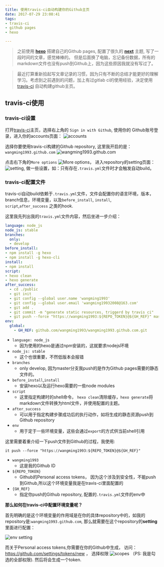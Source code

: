 ```yaml
---
title: 使用travis-ci自动构建你的Github主页
date: 2017-07-29 23:08:41
tags:
- travis-ci
- github pages
- hexo

---
```


> 之前使用 [**hexo**](https://hexo.io/) 搭建自己的Github pages, 配置了很久的 [**next**](http://theme-next.iissnan.com/) 主题, 写了一段时间的文章，感觉棒棒的。 但是后面换了电脑，忘记备份数据，所有的markdown文件也没有push到Github上，因为这些原因我就没有写过了。

> 最近打算重新拾起写文章记录的习惯，因为只有不断的总结才能更好的理解学习。考虑到之前遇到的问题，加上有过gitlab ci的使用经验，决定使用 [travis-ci](https://travis-ci.org) 自动构建github主页。

<!-- more -->

## travis-ci使用

### travis-ci设置

打开[travis-ci](https://travis-ci.org/)主页，选择右上角的 `Sign in with Github`, 使用你的 Github账号登录，进入你的accounts页面：
![accounts](http://otuvs4s36.bkt.clouddn.com/travis-ci-setting.png)

选择你要使用travis-ci构建的Github repository, 这里我开启的是： `wangming1993.github.com` 
![wangming1993.github.com](http://otuvs4s36.bkt.clouddn.com/wangming1993-github-com.png)

点击右下角的`More options` ![More options](http://otuvs4s36.bkt.clouddn.com/more-options.png)， 进入repository的setting页面： ![setting](http://otuvs4s36.bkt.clouddn.com/setting.png), 做一些设置，如：只有存在`.travis.yml`文件时才会触发自动build。

### travis-ci配置文件

travis-ci自动build依赖于`.travis.yml`文件，文件会配置你的语言环境，版本，branch信息，环境变量，以及`before_install`, `install`, `script`,`after_success` 之类的hook.

这里我先列出我的`travis.yml`文件内容，然后坐进一步介绍：

```yml
language: node_js
node_js: stable
branches:
  only:
  - develop
before_install:
- npm install -g hexo
- npm install -g hexo-cli
install:
- npm install
script:
- hexo clean
- hexo generate
after_success:
  - cd ./public
  - git init
  - git config --global user.name 'wangming1993'
  - git config --global user.email 'wangming19932008@163.com'
  - git add .
  - git commit -m "generate static resources, triggerd by travis ci"
  - git push --force "https://wangming1993:${REPO_TOKEN}@${GH_REF}" master:master
env:
  global:
    - GH_REF: github.com/wangming1993/wangming1993.github.com.git
```

- `language: node_js`
    - 因为使用的hexo是通过npm安装的，这就要求nodejs环境
- `node_js: stable`
    - 这个也很重要，不然低版本会报错
- `branches`
    - only develop, 因为master分支我push的是作为Github pages需要的静态文件的。
- `before_install`,`install`
    - 安装hexo以及运行hexo需要的一些node modules
- `script`
    - 这里指定构建时的shell命令， `hexo clean`清除缓存，`hexo generate`将markdown文件转换为html文件，并使用配置的主题。
- `after_success`
    - 可以用于指定构建步骤成功后的执行动作，如将生成的静态资源push到Github repository
- `env`
    - 用于定于一些环境变量，这些会通过`export`的方式供当前shell引用

这里需要着重介绍一下push文件到Github的过程，我使用:
```shell
it push --force "https://wangming1993:${REPO_TOKEN}@${GH_REF}"
```

- `wangming1993`
    - 这是我的Github ID
- `${REPO_TOKEN}` 
    - Github的Personal access tokens， 因为这个涉及到安全性，不能push到Github,所以这个环境变量我是在travis-ci里面配置的
- `{GH_REF}`
    - 指定你push的Github repository, 配置的`.travis.yml`文件的env中



**那么如何在travis-ci中配置环境变量呢？**

首先明确的是这个环境变量的作用域是在你的具体repository中的，如我的repository是:`wangming1993.github.com`, 那么就需要在这个repository的**setting**里面进行配置：

![env setting](http://otuvs4s36.bkt.clouddn.com/env-setting.png)

而关于Personal access tokens,你需要在你的Github中生成， 访问： https://github.com/settings/tokens/new ， 选择权限 ![scopes](http://otuvs4s36.bkt.clouddn.com/select-scopes.png) （PS: 我是勾选的全部权限). 然后将会生成一个token.
